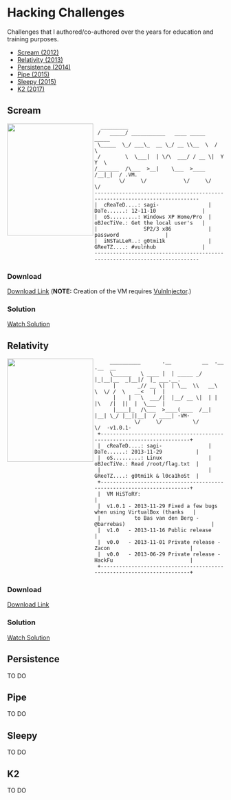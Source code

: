 
# Hacking Challenges

Challenges that I authored/co-authored over the years for education and training purposes.

- [Scream (2012)](#scream)
- [Relativity (2013)](#relativity)
- [Persistence (2014)](#persistence)
- [Pipe (2015)](#pipe)
- [Sleepy (2015)](#sleepy)
- [K2 (2017)](#k2)

## Scream
<img align="left" src="https://upload.wikimedia.org/wikipedia/commons/f/f4/The_Scream.jpg" width="200" height="260">

```
  _________                                    
 /   _____/ ___________   ____ _____    _____  
 \_____  \_/ ___\_  __ \_/ __ \\__  \  /     \ 
 /        \  \___|  | \/\  ___/ / __ \|  Y Y  \
/_______  /\___  >__|    \___  >____  /__|_|  / .VM.
        \/     \/            \/     \/      \/ 
----------------------------------------------------------------------------
|  cReaTeD....: sagi-                |  DaTe......: 12-11-10               |
|  oS.........: Windows XP Home/Pro  |  oBJecTiVe.: Get the local user's   |
|               SP2/3 x86            |              password               |
|  iNSTaLLeR..: g0tmi1k              |  GReeTZ....: #vulnhub               |
----------------------------------------------------------------------------
```
### Download

[Download Link](https://drive.google.com/open?id=0B6EDpYQYL72rQ1ZDX0tOLU1qZUU_)
(**NOTE:** 
 Creation of the VM requires [VulnInjector](https://github.com/sagishahar/VulnInjector).)

### Solution

[Watch Solution](https://youtu.be/aJktFdwhixY)

## Relativity
<img align="left" src="https://upload.wikimedia.org/wikipedia/en/a/a3/Escher%27s_Relativity.jpg" width="200" height="240">

```
     __________       .__          __  .__      .__  __
     \______   \ ____ |  | _____ _/  |_|__|__  _|__|/  |_ ___.__.
      |       _// __ \|  | \__  \\   __\  \  \/ /  \   __<   |  |
      |    |   \  ___/|  |__/ __ \|  | |  |\   /|  ||  |  \___  |
      |____|_  /\___  >____(____  /__| |__| \_/ |__||__|  / ____| ·VM·
             \/     \/          \/                        \/  -v1.0.1-
 +-----------------------------------------------------------------------+
 |  cReaTeD....: sagi-               |  DaTe......: 2013-11-29           |
 |  oS.........: Linux               |  oBJecTiVe.: Read /root/flag.txt  |
 |                                   |  GReeTZ....: g0tmi1k & l0ca1hoSt  |
 +-----------------------------------------------------------------------+
 |  VM HiSToRY:                                                          |
 |  v1.0.1 - 2013-11-29 Fixed a few bugs when using VirtualBox (thanks   |
 |           to Bas van den Berg - @barrebas)                            |
 |  v1.0   - 2013-11-16 Public release                                   |
 |  v0.0   - 2013-11-01 Private release - Zacon                          |
 |  v0.0   - 2013-06-29 Private release - HackFu                         |
 +-----------------------------------------------------------------------+
```
### Download

[Download Link](https://drive.google.com/open?id=0B6EDpYQYL72rdHV1U2h6a1hwdjg)

### Solution

[Watch Solution](https://youtu.be/okW0KAojfNc)

## Persistence

TO DO

## Pipe

TO DO

## Sleepy

TO DO

## K2

TO DO
